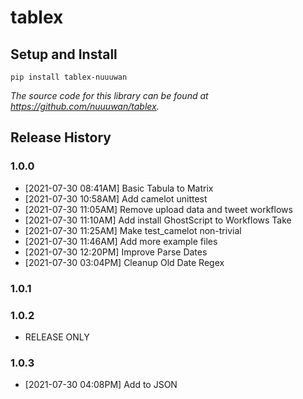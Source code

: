 # tablex

## Setup and Install

```
pip install tablex-nuuuwan
```

*The source code for this library can be found at https://github.com/nuuuwan/tablex.*


## Release History

### 1.0.0
* [2021-07-30 08:41AM] Basic Tabula to Matrix
* [2021-07-30 10:58AM] Add camelot unittest
* [2021-07-30 11:05AM] Remove upload data and tweet workflows
* [2021-07-30 11:10AM] Add install GhostScript to Workflows Take
* [2021-07-30 11:25AM] Make test_camelot non-trivial
* [2021-07-30 11:46AM] Add more example files
* [2021-07-30 12:20PM] Improve Parse Dates
* [2021-07-30 03:04PM] Cleanup Old Date Regex

### 1.0.1
### 1.0.2
* RELEASE ONLY
### 1.0.3
* [2021-07-30 04:08PM] Add to JSON
